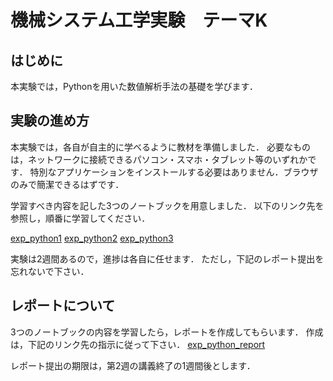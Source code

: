# 機械システム工学実験　テーマK


## はじめに

本実験では，Pythonを用いた数値解析手法の基礎を学びます．


## 実験の進め方

本実験では，各自が自主的に学べるように教材を準備しました．
必要なものは，ネットワークに接続できるパソコン・スマホ・タブレット等のいずれかです．
特別なアプリケーションをインストールする必要はありません．ブラウザのみで簡潔できるはずです．

学習すべき内容を記した3つのノートブックを用意しました．
以下のリンク先を参照し，順番に学習してください．

[exp_python1](https://github.com/yyamnk/numerical-methods-py3/blob/master/exp_python1.ipynb)
[exp_python2]()
[exp_python3]()

実験は2週間あるので，進捗は各自に任せます．
ただし，下記のレポート提出を忘れないで下さい．

## レポートについて

3つのノートブックの内容を学習したら，レポートを作成してもらいます．
作成は，下記のリンク先の指示に従って下さい．
[exp_python_report]()

レポート提出の期限は，第2週の講義終了の1週間後とします．
